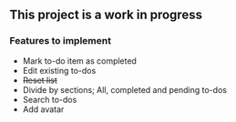 ## This project is a work in progress

### Features to implement

- Mark to-do item as completed
- Edit existing to-dos
- <strike>Reset list</strike>
- Divide by sections; All, completed and pending to-dos
- Search to-dos
- Add avatar